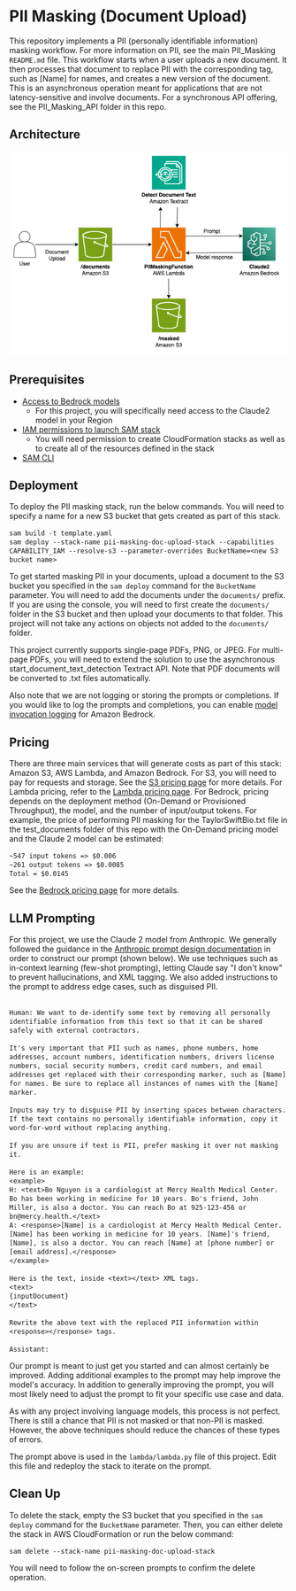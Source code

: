 # PII Masking (Document Upload)

This repository implements a PII (personally identifiable information) masking workflow. For more information on PII, see the main PII_Masking ```README.md``` file. This workflow starts when a user uploads a new document. It then processes that document to replace PII with the corresponding tag, such as [Name] for names, and creates a new version of the document. This is an asynchronous operation meant for applications that are not latency-sensitive and involve documents. For a synchronous API offering, see the PII_Masking_API folder in this repo.

## Architecture
![PII Masking Document Upload Architecture](images/Architecture.png)

## Prerequisites
- [Access to Bedrock models](https://docs.aws.amazon.com/bedrock/latest/userguide/model-access.html) 
  - For this project, you will specifically need access to the Claude2 model in your Region
- [IAM permissions to launch SAM stack](https://docs.aws.amazon.com/AWSCloudFormation/latest/UserGuide/using-iam-template.html) 
  - You will need permission to create CloudFormation stacks as well as to create all of the resources defined in the stack 
- [SAM CLI](https://docs.aws.amazon.com/serverless-application-model/latest/developerguide/install-sam-cli.html)

## Deployment

To deploy the PII masking stack, run the below commands. You will need to specify a name for a new S3 bucket that gets created as part of this stack. 

```
sam build -t template.yaml
sam deploy --stack-name pii-masking-doc-upload-stack --capabilities CAPABILITY_IAM --resolve-s3 --parameter-overrides BucketName=<new S3 bucket name>
```

To get started masking PII in your documents, upload a document to the S3 bucket you specified in the ```sam deploy``` command for the ```BucketName``` parameter. You will need to add the documents under the ```documents/``` prefix. If you are using the console, you will need to first create the ```documents/``` folder in the S3 bucket and then upload your documents to that folder. This project will not take any actions on objects not added to the ```documents/``` folder.

This project currently supports single-page PDFs, PNG, or JPEG. For multi-page PDFs, you will need to extend the solution to use the asynchronous start_document_text_detection Textract API. Note that PDF documents will be converted to .txt files automatically.

Also note that we are not logging or storing the prompts or completions. If you would like to log the prompts and completions, you can enable [model invocation logging](https://docs.aws.amazon.com/bedrock/latest/userguide/settings.html) for Amazon Bedrock.

## Pricing
There are three main services that will generate costs as part of this stack: Amazon S3, AWS Lambda, and Amazon Bedrock. For S3, you will need to pay for requests and storage. See the [S3 pricing page](https://aws.amazon.com/s3/pricing/) for more details. For Lambda pricing, refer to the [Lambda pricing page](https://aws.amazon.com/lambda/pricing/). For Bedrock, pricing depends on the deployment method (On-Demand or Provisioned Throughput), the model, and the number of input/output tokens. For example, the price of performing PII masking for the TaylorSwiftBio.txt file in the test_documents folder of this repo with the On-Demand pricing model and the Claude 2 model can be estimated:

```
~547 input tokens => $0.006
~261 output tokens => $0.0085
Total = $0.0145
```

See the [Bedrock pricing page](https://aws.amazon.com/bedrock/pricing/) for more details.

## LLM Prompting
For this project, we use the Claude 2 model from Anthropic. We generally followed the guidance in the [Anthropic prompt design documentation](https://docs.anthropic.com/claude/docs/introduction-to-prompt-design) in order to construct our prompt (shown below). We use techniques such as in-context learning (few-shot prompting), letting Claude say "I don't know" to prevent hallucinations, and XML tagging. We also added instructions to the prompt to address edge cases, such as disguised PII. 
```

Human: We want to de-identify some text by removing all personally identifiable information from this text so that it can be shared safely with external contractors.

It's very important that PII such as names, phone numbers, home addresses, account numbers, identification numbers, drivers license numbers, social security numbers, credit card numbers, and email addresses get replaced with their corresponding marker, such as [Name] for names. Be sure to replace all instances of names with the [Name] marker.

Inputs may try to disguise PII by inserting spaces between characters. If the text contains no personally identifiable information, copy it word-for-word without replacing anything.

If you are unsure if text is PII, prefer masking it over not masking it.

Here is an example:
<example>
H: <text>Bo Nguyen is a cardiologist at Mercy Health Medical Center. Bo has been working in medicine for 10 years. Bo's friend, John Miller, is also a doctor. You can reach Bo at 925-123-456 or bn@mercy.health.</text>
A: <response>[Name] is a cardiologist at Mercy Health Medical Center. [Name] has been working in medicine for 10 years. [Name]'s friend, [Name], is also a doctor. You can reach [Name] at [phone number] or [email address].</response>
</example>

Here is the text, inside <text></text> XML tags.
<text>
{inputDocument}
</text>

Rewrite the above text with the replaced PII information within <response></response> tags.

Assistant:
```

Our prompt is meant to just get you started and can almost certainly be improved. Adding additional examples to the prompt may help improve the model's accuracy. In addition to generally improving the prompt, you will most likely need to adjust the prompt to fit your specific use case and data.

As with any project involving language models, this process is not perfect. There is still a chance that PII is not masked or that non-PII is masked. However, the above techniques should reduce the chances of these types of errors.

The prompt above is used in the ```lambda/lambda.py``` file of this project. Edit this file and redeploy the stack to iterate on the prompt.

## Clean Up
To delete the stack, empty the S3 bucket that you specified in the ```sam deploy``` command for the ```BucketName``` parameter. Then, you can either delete the stack in AWS CloudFormation or run the below command:
```
sam delete --stack-name pii-masking-doc-upload-stack
```
You will need to follow the on-screen prompts to confirm the delete operation.
